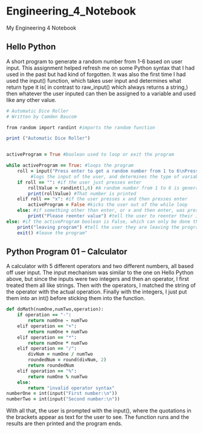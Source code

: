 # Engineering_4_Notebook
My Engineering 4 Notebook

## Hello Python
A short program to generate a random number from 1-6 based on user input. This assignment helped refresh me on some Python syntax that I had used in the past but had kind of forgotten. It was also the first time I had used the input() function, which takes user input and determines what return type it is( in contrast to raw_input() which always returns a string,) then whatever the user inputed can then be assigned to a variable and used like any other value.

```ruby
# Automatic Dice Roller
# Written by Camden Baucom

from random import randint #imports the random function

print ("Automatic Dice Roller")


activeProgram = True #boolean used to loop or exit the program

while activeProgram == True: #loops the program
	roll = input("Press enter to get a random number from 1 to 6\nPress x and then enter to escape the program:\n") 
         #logs the input of the user, and determines the type of variable, before assigning the value of the input to roll	
	if roll == "": #if the user just presses enter
		rollValue = randint(1,6) #A random number from 1 to 6 is generated
		print(rollValue) #That number is printed
	elif roll == "x": #if the user presses x and then presses enter
		activeProgram = False #kicks the user out of the while loop 
	else: #if something other than enter, or x and then enter, was pressed
		print("Please reenter value") #tell the user to reenter their input
else: #if the activeProgram boolean is False, which can only be done through the elif roll == "x"
	print("leaving program") #tell the user they are leaving the program
	exit() #leave the program"
```

## Python Program 01 – Calculator
A calculator with 5 different operators and two different numbers, all based off user input. The input mechanism was similar to the one on Hello Python above, but since the inputs were two integers and then an operator, I first treated them all like strings. Then with the operators, I matched the string of the operator with the actual operation. Finally with the integers, I just put them into an int() before sticking them into the function.
```ruby
def doMath(numOne,numTwo,operation):
	if operation == "-":
		return numOne - numTwo
	elif operation == "+":
		return numOne + numTwo
	elif operation == "*":
		return numOne * numTwo
	elif operation == "/":
		divNum = numOne / numTwo
		roundedNum = round(divNum, 2)
		return roundedNum
	elif operation == "%":
		return numOne % numTwo
	else:
		return "invalid operator syntax"
numberOne = int(input("First number:\n"))
numberTwo = int(input("Second number:\n"))
```
With all that, the user is prompted with the input(), where the quotations in the brackets appear as text for the user to see. The function runs and the results are then printed and the program ends.

